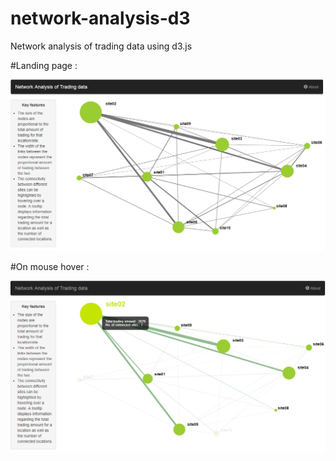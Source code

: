 # network-analysis-d3
Network analysis of trading data using d3.js

#Landing page :

![alt text](/preview/1.png)

#On mouse hover :

![alt text](/preview/2.png)
